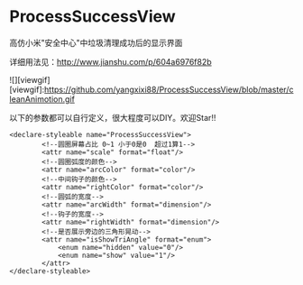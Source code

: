 # ProcessSuccessView
高仿小米"安全中心"中垃圾清理成功后的显示界面

详细用法见：http://www.jianshu.com/p/604a6976f82b

![][viewgif]
[viewgif]:https://github.com/yangxixi88/ProcessSuccessView/blob/master/cleanAnimotion.gif

以下的参数都可以自行定义，很大程度可以DIY。欢迎Star!!
```
<declare-styleable name="ProcessSuccessView">
        <!--圆圈屏幕占比 0~1 小于0是0  超过1算1-->
        <attr name="scale" format="float"/>
        <!--圆圈弧度的颜色-->
        <attr name="arcColor" format="color"/>
        <!--中间钩子的颜色-->
        <attr name="rightColor" format="color"/>
        <!--圆弧的宽度-->
        <attr name="arcWidth" format="dimension"/>
        <!--钩子的宽度-->
        <attr name="rightWidth" format="dimension"/>
        <!--是否展示旁边的三角形晃动-->
        <attr name="isShowTriAngle" format="enum">
            <enum name="hidden" value="0"/>
            <enum name="show" value="1"/>
        </attr>
</declare-styleable>
```